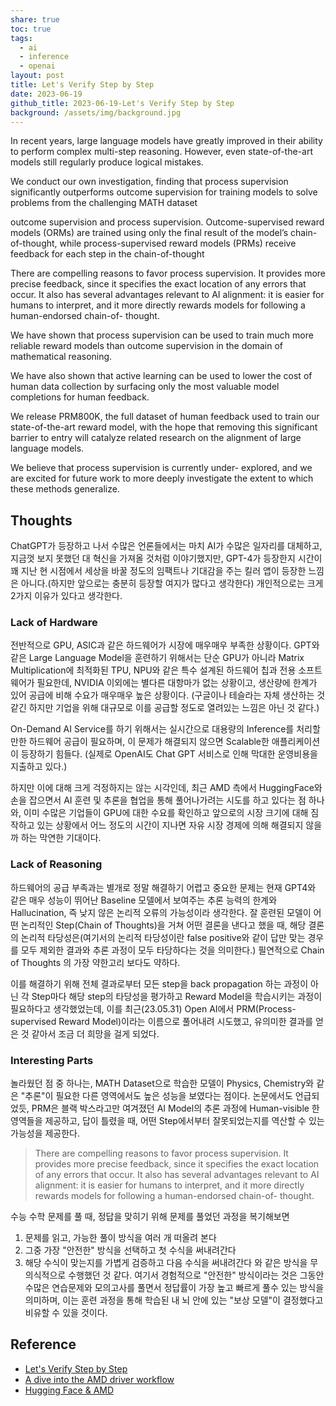 ```yaml
---
share: true
toc: true
tags:
  - ai
  - inference
  - openai
layout: post
title: Let's Verify Step by Step
date: 2023-06-19
github_title: 2023-06-19-Let's Verify Step by Step
background: /assets/img/background.jpg
---
```


In recent years, large language models have greatly improved in their ability to perform complex multi-step reasoning. However, even state-of-the-art models still regularly produce logical mistakes.

We conduct our own investigation, finding that process supervision significantly outperforms outcome supervision for training models to solve problems from the challenging MATH dataset

outcome supervision and process supervision. Outcome-supervised reward models (ORMs) are trained using only the final result of the model’s chain-of-thought, while process-supervised reward models (PRMs) receive feedback for each step in the chain-of-thought

There are compelling reasons to favor process supervision. It provides more precise feedback, since it specifies the exact location of any errors that occur. It also has several advantages relevant to AI alignment: it is easier for humans to interpret, and it more directly rewards models for following a human-endorsed chain-of- thought.

We have shown that process supervision can be used to train much more reliable reward models than outcome supervision in the domain of mathematical reasoning.

We have also shown that active learning can be used to lower the cost of human data collection by surfacing only the most valuable model completions for human feedback.

We release PRM800K, the full dataset of human feedback used to train our state-of-the-art reward model, with the hope that removing this significant barrier to entry will catalyze related research on the alignment of large language models.

We believe that process supervision is currently under- explored, and we are excited for future work to more deeply investigate the extent to which these methods generalize.

## Thoughts

ChatGPT가 등장하고 나서 수많은 언론들에서는 마치 AI가 수많은 일자리를 대체하고, 지금껏 보지 못했던 대 혁신을 가져올 것처럼 이야기했지만, GPT-4가 등장한지 시간이 꽤 지난 현 시점에서 세상을 바꿀 정도의 임팩트나 기대감을 주는 킬러 앱이 등장한 느낌은 아니다.(하지만 앞으로는 충분히 등장할 여지가 많다고 생각한다) 개인적으로는 크게 2가지 이유가 있다고 생각한다.

### Lack of Hardware

전반적으로 GPU, ASIC과 같은 하드웨어가 시장에 매우매우 부족한 상황이다. GPT와 같은 Large Language Model을 훈련하기 위해서는 단순 GPU가 아니라 Matrix Multiplication에 최적화된 TPU, NPU와 같은 특수 설계된 하드웨어 칩과 전용 소프트웨어가 필요한데, NVIDIA 이외에는 별다른 대항마가 없는 상황이고, 생산량에 한계가 있어 공급에 비해 수요가 매우매우 높은 상황이다. (구글이나 테슬라는 자체 생산하는 것 같긴 하지만 기업을 위해 대규모로 이를 공급할 정도로 열려있는 느낌은 아닌 것 같다.)

On-Demand AI Service를 하기 위해서는 실시간으로 대용량의 Inference를 처리할만한 하드웨어 공급이 필요하며, 이 문제가 해결되지 않으면 Scalable한 애플리케이션이 등장하기 힘들다. (실제로 OpenAI도 Chat GPT 서비스로 인해 막대한 운영비용을 지출하고 있다.)

하지만 이에 대해 크게 걱정하지는 않는 시각인데, 최근 AMD 측에서 HuggingFace와 손을 잡으면서 AI 훈련 및 추론을 협업을 통해 풀어나가려는 시도를 하고 있다는 점 하나와, 이미 수많은 기업들이 GPU에 대한 수요를 확인하고 앞으로의 시장 크기에 대해 짐작하고 있는 상황에서 어느 정도의 시간이 지나면 자유 시장 경제에 의해 해결되지 않을까 하는 막연한 기대이다.

### Lack of Reasoning

하드웨어의 공급 부족과는 별개로 정말 해결하기 어렵고 중요한 문제는 현재 GPT4와 같은 매우 성능이 뛰어난 Baseline 모델에서 보여주는 추론 능력의 한계와 Hallucination, 즉 낮지 않은 논리적 오류의 가능성이라 생각한다. 잘 훈련된 모델이 어떤 논리적인 Step(Chain of Thoughts)을 거쳐 어떤 결론을 낸다고 했을 때, 해당 결론의 논리적 타당성은(여기서의 논리적 타당성이란 false positive와 같이 답만 맞는 경우를 모두 제외한 결과와 추론 과정이 모두 타당하다는 것을 의미한다.) 필연적으로 Chain of Thoughts 의 가장 약한고리 보다도 약하다.

이를 해결하기 위해 전체 결과로부터 모든 step을 back propagation 하는 과정이 아닌 각 Step마다 해당 step의 타당성을 평가하고 Reward Model을 학습시키는 과정이 필요하다고 생각했었는데, 이를 최근(23.05.31) Open AI에서 PRM(Process-supervised Reward Model)이라는 이름으로 풀어내려 시도했고, 유의미한 결과를 얻은 것 같아서 조금 더 희망을 걸게 되었다.

### Interesting Parts

놀라웠던 점 중 하나는, MATH Dataset으로 학습한 모델이 Physics, Chemistry와 같은 "추론"이 필요한 다른 영역에서도 높은 성능을 보였다는 점이다. 논문에서도 언급되었듯, PRM은 블랙 박스라고만 여겨졌던 AI Model의 추론 과정에 Human-visible 한 영역들을 제공하고, 답이 틀렸을 때, 어떤 Step에서부터 잘못되었는지를 역산할 수 있는 가능성을 제공한다.

> There are compelling reasons to favor process supervision. It provides more precise feedback, since it specifies the exact location of any errors that occur. It also has several advantages relevant to AI alignment: it is easier for humans to interpret, and it more directly rewards models for following a human-endorsed chain-of- thought.

수능 수학 문제를 풀 때, 정답을 맞히기 위해 문제를 풀었던 과정을 복기해보면

1. 문제를 읽고, 가능한 풀이 방식을 여러 개 떠올려 본다
2. 그중 가장 "안전한" 방식을 선택하고 첫 수식을 써내려간다
3. 해당 수식이 맞는지를 가볍게 검증하고 다음 수식을 써내려간다
   와 같은 방식을 무의식적으로 수행했던 것 같다. 여기서 경험적으로 "안전한" 방식이라는 것은 그동안 수많은 연습문제와 모의고사를 풀면서 정답률이 가장 높고 빠르게 풀수 있는 방식을 의미하며, 이는 훈련 과정을 통해 학습된 내 뇌 안에 있는 "보상 모델"이 결정했다고 비유할 수 있을 것이다.

## Reference

- [Let's Verify Step by Step](https://arxiv.org/abs/2305.20050)
- [A dive into the AMD driver workflow](https://geohot.github.io/blog/jekyll/update/2023/06/07/a-dive-into-amds-drivers.html)
- [Hugging Face & AMD](https://huggingface.co/blog/huggingface-and-amd)
